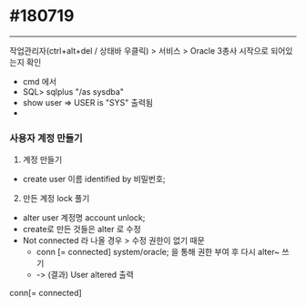 # #180719
***

작업관리자(ctrl+alt+del / 상태바 우클릭) > 서비스 > Oracle 3총사 시작으로 되어있는지 확인

- cmd 에서
- SQL> sqlplus "/as sysdba"  
- show user  => USER is "SYS" 출력됨
-

### 사용자 계정 만들기
1. 계정 만들기
  - create user 이름 identified by 비밀번호;


2. 만든 계정 lock 풀기
  - alter user 계정명 account unlock;
  - create로 만든 것들은 alter 로 수정
  - Not connected 라 나올 경우 > 수정 권한이 없기 때문
    -  conn [= connected] system/oracle; 을 통해 권한 부여 후 다시 alter~ 쓰기
    - -> (결과) User altered 출력

conn[= connected]
